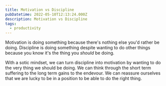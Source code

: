 ```yaml
---
title: Motivation vs Discipline
pubDatetime: 2022-05-10T12:13:24.000Z
description: Motivation vs Discipline
tags:
  - productivity
---
```


Motivation is doing something because there's nothing else you'd rather be
doing. Discipline is doing something despite wanting to do other things because
you know it's the thing you _should_ be doing.

With a sotic mindset, we can turn discipline into motivation by wanting to do
the very thing we should be doing. We can think through the short term suffering
to the long term gains to the endevour. We can reassure ourselves that we are
lucky to be in a position to be able to do the right thing.
